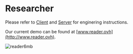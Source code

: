 # Researcher

Please refer to [Client](/client/README.md) and [Server](/server/README.md) for enginering instructions.

Our current demo can be found at [www.reader.ovh](http://www.reader.ovh).

![reader6mb](https://github.com/matejovic/reader/assets/10489019/a0fab6c4-22c1-4d5a-9418-9b4e087e9a13)
